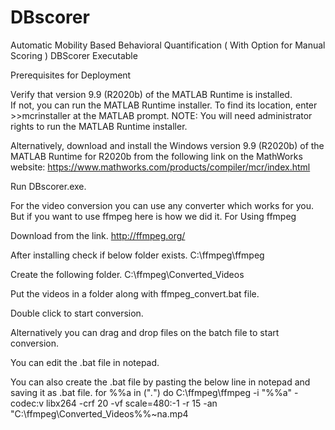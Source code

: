 # DBscorer
Automatic Mobility Based Behavioral Quantification ( With Option for Manual Scoring )
DBScorer Executable

Prerequisites for Deployment 

Verify that version 9.9 (R2020b) of the MATLAB Runtime is installed.   
If not, you can run the MATLAB Runtime installer.
To find its location, enter
	>>mcrinstaller
at the MATLAB prompt.
NOTE: You will need administrator rights to run the MATLAB Runtime installer. 

Alternatively, download and install the Windows version 9.9 (R2020b) of the MATLAB Runtime for R2020b  from the following link on the MathWorks website:
https://www.mathworks.com/products/compiler/mcr/index.html

Run DBscorer.exe.

For the video conversion you can use any converter which works for you. But if you want to use ffmpeg here is how we did it.
For Using ffmpeg

Download from the link.
http://ffmpeg.org/

After installing check if below folder exists.
C:\ffmpeg\ffmpeg

Create the following folder.
C:\ffmpeg\Converted_Videos

Put the videos in a folder along with ffmpeg_convert.bat file.

Double click to start conversion.

Alternatively you can drag and drop files on the batch file to start conversion.

You can edit the .bat file in notepad.

You can also create the .bat file by pasting the below line in notepad and saving it as .bat file.
for %%a in ("*.*") do C:\ffmpeg\ffmpeg -i "%%a" -codec:v libx264 -crf 20 -vf scale=480:-1 -r 15 -an "C:\ffmpeg\Converted_Videos\%%~na.mp4
